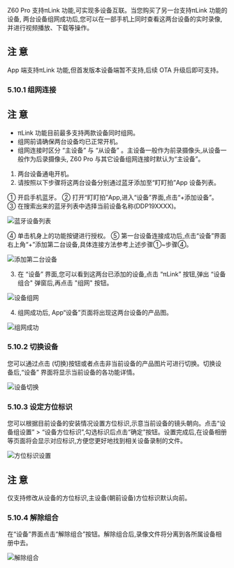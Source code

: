 Z60 Pro 支持πLink 功能,可实现多设备互联。当您购买了另一台支持πLink 功能的设备, 两台设备组网成功后,您可以在一部手机上同时查看这两台设备的实时录像,并进行视频播放、下载等操作。

## 注 意

App 端支持πLink 功能,但首发版本设备端暂不支持,后续 OTA 升级后即可支持。

### 5.10.1 组网连接

## 注 意

- πLink 功能目前最多支持两款设备同时组网。
- 组网前请确保两台设备均已正常开机。
- 组网连接时区分 “主设备” 与 “从设备” 。主设备一般作为前录摄像头,从设备一般作为后录摄像头, Z60 Pro 与其它设备组网连接时默认为“主设备”。

1. 两台设备通电开机。
2. 请按照以下步骤将这两台设备分别通过蓝牙添加至“盯盯拍”App 设备列表。

① 开启手机蓝牙。
② 打开“盯盯拍”App,进入“设备”界面,点击“+添加设备”。
③ 在搜索出来的蓝牙列表中选择当前设备名称(DDP19XXXX)。

![蓝牙设备列表](../../images/z60_bluetooth_device_list.jpg)

④ 单击机身上的功能按键进行授权。
⑤ 第一台设备连接成功后,点击“设备”界面右上角“+”添加第二台设备,具体连接方法参考上述步骤①~步骤④。

![添加第二台设备](../../images/z60_add_second_device.jpg)

3. 在 “设备” 界面,您可以看到这两台已添加的设备,点击 “πLink” 按钮,弹出 “设备组合" 弹窗后,再点击 "组网" 按钮。

![设备组网](../../images/z60_device_networking.jpg)

4. 组网成功后, App“设备”页面将出现这两台设备的产品图。

![组网成功](../../images/z60_networking_success.jpg)

### 5.10.2 切换设备

您可以通过点击 (切换)按钮或者点击非当前设备的产品图片可进行切换。切换设备后,“设备” 界面将显示当前设备的各功能详情。

![设备切换](../../images/z60_device_switch.jpg)

### 5.10.3 设定方位标识

您可以根据目前设备的安装情况设置方位标识,示意当前设备的镜头朝向。点击“设备组设置” > “设备方位标识”,勾选标识后点击“确定”按钮。设置完成后,在设备相册等页面将会显示对应标识,方便您更好地找到相关设备录制的文件。

![方位标识设置](../../images/z60_orientation_marker.jpg)

## 注 意

仅支持修改从设备的方位标识,主设备(朝前设备)方位标识默认向前。

### 5.10.4 解除组合

在“设备”界面点击“解除组合”按钮。解除组合后,录像文件将分离到各所属设备相册中去。

![解除组合](../../images/z60_unlink_devices.jpg)